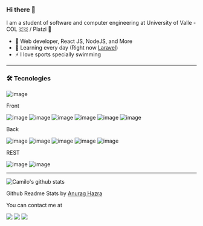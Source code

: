 ### Hi there 👋
I am a student of software and computer engineering at University of Valle - COL 🇨🇴 / Platzi 🚀

- 👾 Web developer, React JS, NodeJS, and More
- 🌱 Learning every day (Right now [Laravel](https://laravel.com/))
- ⚡ I love sports specially swimming



<hr />
<h3>🛠 Tecnologies</h3>

![image](https://img.shields.io/badge/Linux-FCC624?style=for-the-badge&logo=linux&logoColor=black)


Front 

![image](https://img.shields.io/badge/HTML5-E34F26?style=for-the-badge&logo=html5&logoColor=white)
![image](https://img.shields.io/badge/CSS3-1572B6?style=for-the-badge&logo=css3&logoColor=white)
![image](https://img.shields.io/badge/JavaScript-F7DF1E?style=for-the-badge&logo=javascript&logoColor=black)
![image](https://img.shields.io/badge/React-20232A?style=for-the-badge&logo=react&logoColor=61DAFB)
![image](https://img.shields.io/badge/figma%20-%23F24E1E.svg?&style=for-the-badge&logo=figma&logoColor=white)
![image](https://img.shields.io/badge/next.js-000000?style=for-the-badge&logo=nextdotjs&logoColor=white)

Back

![image](https://img.shields.io/badge/TypeScript-007ACC?style=for-the-badge&logo=typescript&logoColor=white)
![image](https://img.shields.io/badge/firebase-ffca28?style=for-the-badge&logo=firebase&logoColor=black)
![image](https://img.shields.io/badge/C%2B%2B-00599C?style=for-the-badge&logo=c%2B%2B&logoColor=white)
![image](https://img.shields.io/badge/Java-ED8B00?style=for-the-badge&logo=java&logoColor=white)
![image](https://img.shields.io/badge/Python-3776AB?style=for-the-badge&logo=python&logoColor=white)

REST

![image](https://img.shields.io/badge/Node.js-43853D?style=for-the-badge&logo=node-dot-js&logoColor=white)
![image](https://img.shields.io/badge/Express.js-000000?style=for-the-badge&logo=express&logoColor=white)
 
 
 
 
<hr />

![Camilo's github stats](https://github-readme-stats.vercel.app/api?username=camilojm27&show_icons=true&count_private=true&theme=shades-of-purple)

Github Readme Stats by [Anurag Hazra](https://github.com/anuraghazra/github-readme-stats)


You can contact me at

<a href="https://www.linkedin.com/in/camilo-m-35753a123/"><img src="https://img.shields.io/badge/LinkedIn-0077B5?style=for-the-badge&logo=linkedin&logoColor=white" /></a>
<a href="https://twitter.com/kmilo_1027"><img src="https://img.shields.io/badge/Twitter-1DA1F2?style=for-the-badge&logo=twitter&logoColor=white" /></a>
<a href="mailto:camilo.mezu@correounivalle.edu.co"><img src="https://img.shields.io/badge/Gmail-D14836?style=for-the-badge&logo=gmail&logoColor=white" /></a>


<!--
**camilojm27/camilojm27** is a ✨ _special_ ✨ repository because its `README.md` (this file) appears on your GitHub profile.

Here are some ideas to get you started:

- 🔭 I’m currently working on ...
- 🌱 I’m currently learning ...
- 👯 I’m looking to collaborate on ...
- 🤔 I’m looking for help with ...
- 💬 Ask me about ...
- 📫 How to reach me: ...
- 😄 Pronouns: ...
- ⚡ Fun fact: ...
-->
